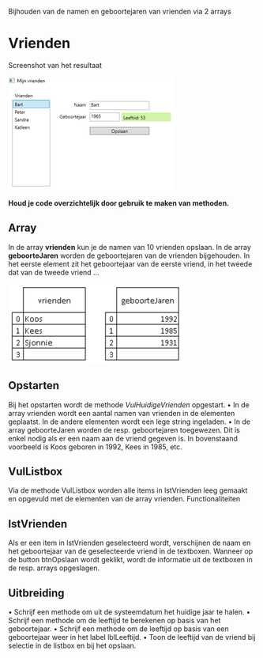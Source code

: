 Bijhouden van de namen en geboortejaren van vrienden via 2 arrays
# Vrienden
Screenshot van het resultaat

![screenshot](/images/screenshot.png)

**Houd je code overzichtelijk door gebruik te maken van methoden.**
## Array
In de array **vrienden** kun je de namen van 10 vrienden opslaan.
In de array **geboorteJaren** worden de geboortejaren van de vrienden
bijgehouden. In het eerste element zit het geboortejaar van de eerste vriend, in
het tweede dat van de tweede vriend … 

![arrays](/images/arrays.png)

## Opstarten
Bij het opstarten wordt de methode *VulHuidigeVrienden* opgestart. 
•	In de array vrienden wordt een aantal namen van vrienden in de elementen geplaatst. 
In de andere elementen wordt een lege string ingeladen.
•	In de array geboorteJaren worden de resp. geboortejaren toegewezen. Dit is enkel nodig als er een naam aan de vriend gegeven is.
In bovenstaand voorbeeld is Koos geboren in 1992, Kees in 1985, etc.
## VulListbox
Via de methode VulListbox worden alle items in lstVrienden leeg gemaakt en opgevuld met de elementen van de array vrienden.
Functionaliteiten
## lstVrienden
Als er  een item in lstVrienden geselecteerd wordt, verschijnen de naam en het geboortejaar van de geselecteerde vriend in de textboxen. Wanneer op de button btnOpslaan wordt geklikt, wordt de informatie uit de textboxen in de resp. arrays opgeslagen.
## Uitbreiding
•	Schrijf een methode om uit de systeemdatum het huidige jaar te halen. 
•	Schrijf een methode om de leeftijd te berekenen op basis van het geboortejaar.
•	Schrijf een methode om de leeftijd op basis van een geboortejaar weer in het label lblLeeftijd.
•	Toon de leeftijd van de vriend bij selectie in de listbox en bij het opslaan.
